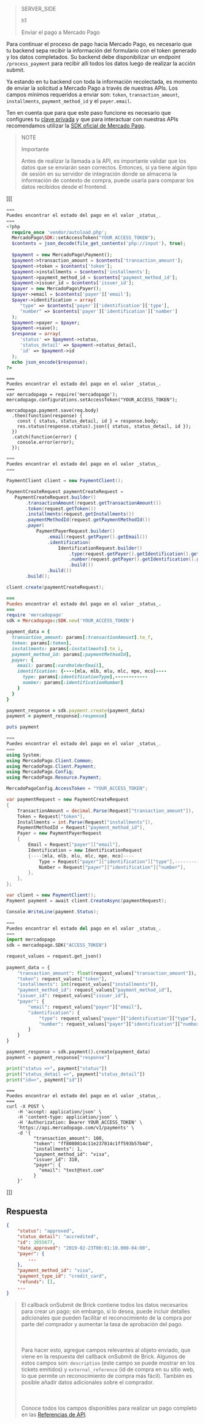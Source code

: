 > SERVER_SIDE
>
> h1
>
> Enviar el pago a Mercado Pago

Para continuar el proceso de pago hacia Mercado Pago, es necesario que tu backend sepa recibir la información del formulario con el token generado y los datos completados. Su backend debe disponibilizar un endpoint `/process_payment` para recibir allí todos los datos luego de realizar la acción submit.

Ya estando en tu backend con toda la información recolectada, es momento de enviar la solicitud a Mercado Pago a través de nuestras APIs. Los campos mínimos requeridos a enviar son: `token`, `transaction_amount`, `installments`, `payment_method_id` y el `payer.email`.

Ten en cuenta que para que este paso funcione es necesario que configures tu [clave privada](/developers/es/guides/additional-content/credentials/credentials) y que para interactuar con nuestras APIs recomendamos utilizar la [SDK oficial de Mercado Pago](/developers/es/docs/sdks-library/landing).

> NOTE
>
> Importante
> 
> Antes de realizar la llamada a la API, es importante validar que los datos que se enviarán sean correctos. Entonces, si ya tiene algún tipo de sesión en su servidor de integración donde se almacena la información de contexto de compra, puede usarla para comparar los datos recibidos desde el frontend.

[[[
```php
===
Puedes encontrar el estado del pago en el valor _status_.
===
<?php
  require_once 'vendor/autoload.php';
  MercadoPago\SDK::setAccessToken("YOUR_ACCESS_TOKEN");
  $contents = json_decode(file_get_contents('php://input'), true);
 
  $payment = new MercadoPago\Payment();
  $payment->transaction_amount = $contents['transaction_amount'];
  $payment->token = $contents['token'];
  $payment->installments = $contents['installments'];
  $payment->payment_method_id = $contents['payment_method_id'];
  $payment->issuer_id = $contents['issuer_id'];
  $payer = new MercadoPago\Payer();
  $payer->email = $contents['payer']['email'];
  $payer->identification = array(
     "type" => $contents['payer']['identification']['type'],
     "number" => $contents['payer']['identification']['number']
  );
  $payment->payer = $payer;
  $payment->save();
  $response = array(
     'status' => $payment->status,
     'status_detail' => $payment->status_detail,
     'id' => $payment->id
  );
  echo json_encode($response);
?>
```
```node
===
Puedes encontrar el estado del pago en el valor _status_.
===
var mercadopago = require('mercadopago');
mercadopago.configurations.setAccessToken("YOUR_ACCESS_TOKEN");

mercadopago.payment.save(req.body)
  .then(function(response) {
    const { status, status_detail, id } = response.body;
    res.status(response.status).json({ status, status_detail, id });
  })
  .catch(function(error) {
    console.error(error);
  });
```
```java
===
Puedes encontrar el estado del pago en el valor _status_.
===

PaymentClient client = new PaymentClient();

PaymentCreateRequest paymentCreateRequest =
   PaymentCreateRequest.builder()
       .transactionAmount(request.getTransactionAmount())
       .token(request.getToken())
       .installments(request.getInstallments())
       .paymentMethodId(request.getPaymentMethodId())
       .payer(
           PaymentPayerRequest.builder()
               .email(request.getPayer().getEmail())
               .identification(
                   IdentificationRequest.builder()
                       .type(request.getPayer().getIdentification().getType())
                       .number(request.getPayer().getIdentification().getNumber())
                       .build())
               .build())
       .build();

client.create(paymentCreateRequest);

```
```ruby
===
Puedes encontrar el estado del pago en el valor _status_.
===
require 'mercadopago'
sdk = Mercadopago::SDK.new('YOUR_ACCESS_TOKEN')

payment_data = {
  transaction_amount: params[:transactionAmount].to_f,
  token: params[:token],
  installments: params[:installments].to_i,
  payment_method_id: params[:paymentMethodId],
  payer: {
    email: params[:cardholderEmail],
    identification: {----[mla, mlb, mlu, mlc, mpe, mco]----
      type: params[:identificationType],------------
      number: params[:identificationNumber]
    }
  }
}

payment_response = sdk.payment.create(payment_data)
payment = payment_response[:response]

puts payment

```
```csharp
===
Puedes encontrar el estado del pago en el valor _status_.
===
using System;
using MercadoPago.Client.Common;
using MercadoPago.Client.Payment;
using MercadoPago.Config;
using MercadoPago.Resource.Payment;

MercadoPagoConfig.AccessToken = "YOUR_ACCESS_TOKEN";

var paymentRequest = new PaymentCreateRequest
{
    TransactionAmount = decimal.Parse(Request["transaction_amount"]),
    Token = Request["token"],
    Installments = int.Parse(Request["installments"]),
    PaymentMethodId = Request["payment_method_id"],
    Payer = new PaymentPayerRequest
    {
        Email = Request["payer"]["email"],
        Identification = new IdentificationRequest
        {----[mla, mlb, mlu, mlc, mpe, mco]----
            Type = Request["payer"]["identification"]["type"],------------
            Number = Request["payer"]["identification"]["number"],
        },
    },
};

var client = new PaymentClient();
Payment payment = await client.CreateAsync(paymentRequest);

Console.WriteLine(payment.Status);

```
```python
===
Puedes encontrar el estado del pago en el valor _status_.
===
import mercadopago
sdk = mercadopago.SDK("ACCESS_TOKEN")

request_values = request.get_json()
    
payment_data = {
    "transaction_amount": float(request_values["transaction_amount"]),
    "token": request_values["token"],
    "installments": int(request_values["installments"]),
    "payment_method_id": request_values["payment_method_id"],
    "issuer_id": request_values["issuer_id"],
    "payer": {
        "email": request_values["payer"]["email"],
        "identification": {
            "type": request_values["payer"]["identification"]["type"], 
            "number": request_values["payer"]["identification"]["number"]
        }
    }
}

payment_response = sdk.payment().create(payment_data)
payment = payment_response["response"]

print("status =>", payment["status"])
print("status_detail =>", payment["status_detail"])
print("id=>", payment["id"])
```
```curl
===
Puedes encontrar el estado del pago en el valor _status_.
===
curl -X POST \
    -H 'accept: application/json' \
    -H 'content-type: application/json' \
    -H 'Authorization: Bearer YOUR_ACCESS_TOKEN' \
    'https://api.mercadopago.com/v1/payments' \
    -d '{
          "transaction_amount": 100,
          "token": "ff8080814c11e237014c1ff593b57b4d",
          "installments": 1,
          "payment_method_id": "visa",
          "issuer_id": 310,
          "payer": {
            "email": "test@test.com"
          }
    }'

```
]]]

## Respuesta

```json
{
    "status": "approved",
    "status_detail": "accredited",
    "id": 3055677,
    "date_approved": "2019-02-23T00:01:10.000-04:00",
    "payer": {
        ...
    },
    "payment_method_id": "visa",
    "payment_type_id": "credit_card",
    "refunds": [],
    ...
}
```

> El callback onSubmit de Brick contiene todos los datos necesarios para crear un pago; sin embargo, si lo desea, puede incluir detalles adicionales que pueden facilitar el reconocimiento de la compra por parte del comprador y aumentar la tasa de aprobación del pago. <br/></br>
> <br/></br>
> Para hacer esto, agregue campos relevantes al objeto enviado, que viene en la respuesta del callback onSubmit de Brick.
Algunos de estos campos son: `description` (este campo se puede mostrar en los tickets emitidos) y `external_reference` (id de compra en su sitio web, lo que permite un reconocimiento de compra más fácil). También es posible añadir datos adicionales sobre el comprador. <br/></br>
> <br/></br> 
> Conoce todos los campos disponibles para realizar un pago completo en las [Referencias de API](/developers/es/reference/payments/_payments/post).